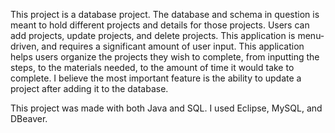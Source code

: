 This project is a database project. The database and schema in question is meant to hold different projects and details for those projects. Users can add projects, update projects, and delete projects. This application is menu-driven, and requires a significant amount of user input. This application helps users organize the projects they wish to complete, from inputting the steps, to the materials needed, to the amount of time it would take to complete. I believe the most important feature is the ability to update a project after adding it to the database.

This project was made with both Java and SQL. I used Eclipse, MySQL, and DBeaver.
